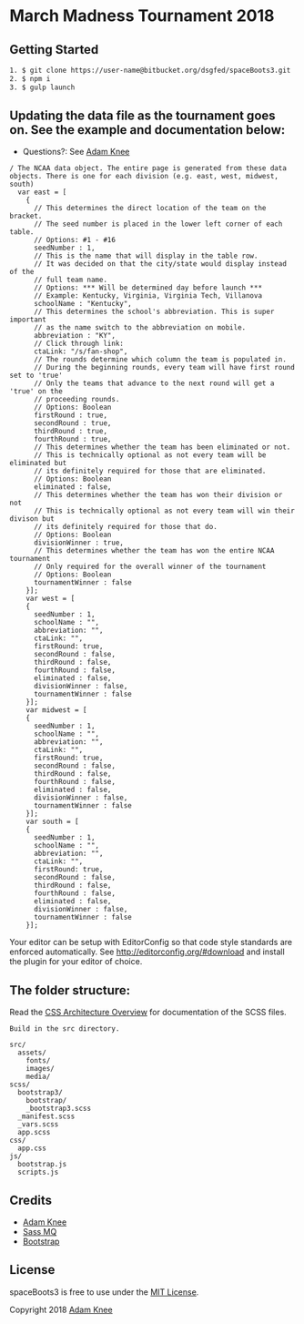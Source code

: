 March Madness Tournament 2018
=========
## Getting Started
```sh
1. $ git clone https://user-name@bitbucket.org/dsgfed/spaceBoots3.git
2. $ npm i
3. $ gulp launch
```
## Updating the data file as the tournament goes on. See the example and documentation below:
* Questions?: See [Adam Knee](https://bitbucket.org/adam-knee/)
```
/ The NCAA data object. The entire page is generated from these data objects. There is one for each division (e.g. east, west, midwest, south)
  var east = [
    {
      // This determines the direct location of the team on the bracket.
      // The seed number is placed in the lower left corner of each table.
      // Options: #1 - #16
      seedNumber : 1,
      // This is the name that will display in the table row.
      // It was decided on that the city/state would display instead of the
      // full team name.
      // Options: *** Will be determined day before launch ***
      // Example: Kentucky, Virginia, Virginia Tech, Villanova
      schoolName : "Kentucky",
      // This determines the school's abbreviation. This is super important
      // as the name switch to the abbreviation on mobile.
      abbreviation : "KY",
      // Click through link:
      ctaLink: "/s/fan-shop",
      // The rounds determine which column the team is populated in.
      // During the beginning rounds, every team will have first round set to 'true'
      // Only the teams that advance to the next round will get a 'true' on the
      // proceeding rounds.
      // Options: Boolean
      firstRound : true,
      secondRound : true,
      thirdRound : true,
      fourthRound : true,
      // This determines whether the team has been eliminated or not.
      // This is technically optional as not every team will be eliminated but
      // its definitely required for those that are eliminated.
      // Options: Boolean
      eliminated : false,
      // This determines whether the team has won their division or not
      // This is technically optional as not every team will win their divison but
      // its definitely required for those that do.
      // Options: Boolean
      divisionWinner : true,
      // This determines whether the team has won the entire NCAA tournament
      // Only required for the overall winner of the tournament
      // Options: Boolean
      tournamentWinner : false
    }];
    var west = [
    {
      seedNumber : 1,
      schoolName : "",
      abbreviation: "",
      ctaLink: "",
      firstRound: true,
      secondRound : false,
      thirdRound : false,
      fourthRound : false,
      eliminated : false,
      divisionWinner : false,
      tournamentWinner : false
    }];
    var midwest = [
    {
      seedNumber : 1,
      schoolName : "",
      abbreviation: "",
      ctaLink: "",
      firstRound: true,
      secondRound : false,
      thirdRound : false,
      fourthRound : false,
      eliminated : false,
      divisionWinner : false,
      tournamentWinner : false
    }];
    var south = [
    {
      seedNumber : 1,
      schoolName : "",
      abbreviation: "",
      ctaLink: "",
      firstRound: true,
      secondRound : false,
      thirdRound : false,
      fourthRound : false,
      eliminated : false,
      divisionWinner : false,
      tournamentWinner : false
    }];
```

Your editor can be setup with EditorConfig so that code style standards are enforced automatically. See http://editorconfig.org/#download and install the plugin for your editor of choice.

## The folder structure:

Read the [CSS Architecture Overview](src/scss/README.md) for documentation of the SCSS files.

```
Build in the src directory. 

src/
  assets/
    fonts/
    images/
    media/
scss/
  bootstrap3/
    bootstrap/
    _bootstrap3.scss
  _manifest.scss
  _vars.scss
  app.scss
css/
  app.css
js/
  bootstrap.js
  scripts.js
```

## Credits

* [Adam Knee](http://adamknee.net/)
* [Sass MQ](https://github.com/sass-mq/sass-mq)
* [Bootstrap](http://getbootstrap.com)

## License

spaceBoots3 is free to use under the [MIT License](LICENSE.md).

Copyright 2018 [Adam Knee](http://www.adamknee.net)
